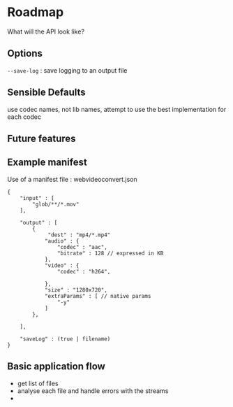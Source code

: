 Roadmap
=======

What will the API look like?

## Options ##
`--save-log` : save logging to an output file

## Sensible Defaults ##
use codec names, not lib names, attempt to use the best implementation for each codec

## Future features ##


## Example manifest ##

Use of a manifest file : webvideoconvert.json

```
{
    "input" : [
        "glob/**/*.mov"
    ],
    
    "output" : [
        {
        	 "dest" : "mp4/*.mp4"
	        "audio" : {
	        	"codec" : "aac",
	        	"bitrate" : 128 // expressed in KB
	        },
	        "video" : {
	        	"codec" : "h264",
	        	
	        },
	        "size" : "1280x720",
	        "extraParams" : [ // native params
	        	"-y"
	        ]
        },
        
    ],
    
    "saveLog" : (true | filename)
}
```

## Basic application flow ##

- get list of files
- analyse each file and handle errors with the streams
- 